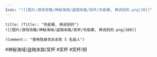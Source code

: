 ```yaml
---
Icon: "![[图片/游戏攻略/神秘海域/盗贼末路/奖杯/先偷袭, 再说别的.png|30]]"
---
```

```ad-common-bronze-trophy
title: (Title:: "先偷袭, 再说别的")
![[图片/游戏攻略/神秘海域/盗贼末路/奖杯/先偷袭, 再说别的.png|100]]

(Comment:: "使用隐身攻击击败 5 名敌人")
```

#神秘海域/盗贼末路/奖杯 #奖杯 #奖杯/铜
